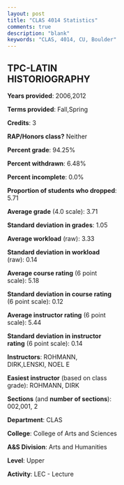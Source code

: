 ```yaml
---
layout: post
title: "CLAS 4014 Statistics"
comments: true
description: "blank"
keywords: "CLAS, 4014, CU, Boulder"
--- 
```

<head>
<script src="https://ajax.googleapis.com/ajax/libs/jquery/2.1.3/jquery.min.js"></script>
<script src="https://dl.dropboxusercontent.com/s/pc42nxpaw1ea4o9/highcharts.js?dl=0"></script>
<!-- <script src="../assets/js/highcharts.js"></script> -->
<style type="text/css">@font-face {
	font-family: "Bebas Neue";
	src: url(https://www.filehosting.org/file/details/544349/BebasNeue%20Regular.otf) format("opentype");
	}
	h1.Bebas { 
		font-family: "Bebas Neue", Verdana, Tahoma;
	}
</style>
</head>
<body>
	<div id="container" style="float: right; width: 45%; height: 88%; margin-left: 2.5%; margin-right: 2.5%;"></div>
	<script language="JavaScript">
		$(document).ready(function() {
		var chart = {type: 'column'};
		var title = {text: 'Grade Distribution'};
		var xAxis = {categories: ['A','B','C','D','F'],crosshair: true};
		var yAxis = {min: 0,title: {text: 'Percentage'}};
		var tooltip = {headerFormat: '<center><b><span style="font-size:20px">{point.key}</span></b></center>',
		               pointFormat: '<td style="padding:0"><b>{point.y:.1f}%</b></td>',
		               footerFormat: '</table>',shared: true,useHTML: true};
		var plotOptions = {column: {pointPadding: 0.0,borderWidth: 0}};  
		var credits = {enabled: false};var series= [{name: 'Percent',data: [74.19,25.81,0.0,0.0,0.0,]}];
		var json = {};
		json.chart = chart;
		json.title = title;
		json.tooltip = tooltip;
		json.xAxis = xAxis;
		json.yAxis = yAxis;  
		json.series = series;
		json.plotOptions = plotOptions;  
		json.credits = credits;
		$('#container').highcharts(json);
	});
	</script>
</body>
			   
## TPC-LATIN HISTORIOGRAPHY

**Years provided**: 2006,2012

**Terms provided**: Fall,Spring

**Credits**: 3

**RAP/Honors class?** Neither

**Percent grade**: 94.25%

**Percent withdrawn**: 6.48%

**Percent incomplete**: 0.0%

**Proportion of students who dropped**: 5.71

**Average grade** (4.0 scale): 3.71

**Standard deviation in grades**: 1.05

**Average workload** (raw): 3.33

**Standard deviation in workload** (raw): 0.14

**Average course rating** (6 point scale): 5.18

**Standard deviation in course rating** (6 point scale): 0.12

**Average instructor rating** (6 point scale): 5.44

**Standard deviation in instructor rating** (6 point scale): 0.14

**Instructors**: ROHMANN, DIRK,LENSKI, NOEL E

**Easiest instructor** (based on class grade): ROHMANN, DIRK

**Sections** (and **number of sections**): 002,001, 2

**Department**: CLAS

**College**: College of Arts and Sciences

**A&S Division**: Arts and Humanities

**Level**: Upper

**Activity**: LEC - Lecture